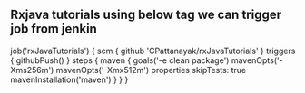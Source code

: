 Rxjava tutorials
using below tag we can trigger job from jenkin
---------------------------------------------------------
job('rxJavaTutorials') {
  scm {
        github 'CPattanayak/rxJavaTutorials'
    }
   triggers {
     githubPush()
  }
  steps {
    maven {
      goals('-e clean package')
      mavenOpts('-Xms256m')
      mavenOpts('-Xmx512m')
      properties skipTests: true
      mavenInstallation('maven')
    }
  }
}

